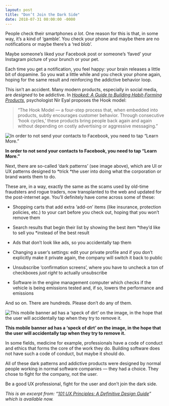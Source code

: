 ```yaml
---
layout: post
title: "Don’t Join the Dark Side"
date: 2018-07-31 00:00:00 -0000
---
```

People check their smartphones *a lot*. One reason for this is that, in some way, it’s a kind of ‘gamble’. You check your phone and maybe there are no notifications or maybe there’s a ‘red blob’.

Maybe someone’s liked your Facebook post or someone’s ‘faved’ your Instagram picture of your brunch or your pet.

Each time you get a notification, you feel happy: your brain releases a little bit of dopamine. So you wait a little while and you check your phone again, hoping for the same result and reinforcing the addictive behavior loop.

This isn’t an accident. Many modern products, especially in social media, are *designed* to be addictive. In *[Hooked: A Guide to Building Habit-Forming Products](https://www.nirandfar.com/hooked)*, psychologist Nir Eyal proposes the Hook model: 

>“The Hook Model — a four-step process that, when embedded into products, subtly encourages customer behavior. Through consecutive ‘hook cycles,’ these products bring people back again and again without depending on costly advertising or aggressive messaging.”

![*In order to **not** send your contacts to Facebook, you need to tap “Learn More.”*](https://blog.willgrant.org/images/0*8w7zILrsPxPs1876.jpg)

**In order to **not** send your contacts to Facebook, you need to tap “Learn More.”**

Next, there are so-called ‘dark patterns’ (see image above), which are UI or UX patterns designed to *trick *the user into doing what the corporation or brand wants them to do.

These are, in a way, exactly the same as the scams used by old-time fraudsters and rogue traders, now transplanted to the web and updated for the post-internet age. You’ll definitely have come across some of these:

* Shopping carts that add extra ‘add-on’ items (like insurance, protection policies, etc.) to your cart before you check out, hoping that you won’t remove them

* Search results that begin their list by showing the best item *they’d like to sell you *instead of the best result

* Ads that don’t look like ads, so you accidentally tap them

* Changing a user’s settings: edit your private profile and if you don’t explicitly make it private again, the company will switch it back to public

* Unsubscribe ‘confirmation screens’, where you have to uncheck a ton of checkboxes *just right* to actually unsubscribe

* Software in the engine management computer which checks if the vehicle is being emissions tested and, if so, lowers the performance and emissions

And so on. There are hundreds. Please don’t do any of them.

![*This mobile banner ad has a ‘speck of dirt’ on the image, in the hope that the user will accidentally tap when they try to remove it.*](https://blog.willgrant.org/images/0*fYGeNYMMp5Yz8jXB.png)

**This mobile banner ad has a ‘speck of dirt’ on the image, in the hope that the user will accidentally tap when they try to remove it.**

In some fields, medicine for example, professionals have a code of conduct and ethics that forms the core of the work they do. Building software does not have such a code of conduct, but maybe it should do.

All of these dark patterns and addictive products were designed by normal people working in normal software companies — they had a choice. They chose to fight for the company, not the user.

Be a good UX professional, fight for the user and don’t join the dark side.

*This is an excerpt from: “[101 UX Principles: A Definitive Design Guide](https://amzn.to/2GvS8V8)” which is available now.*
